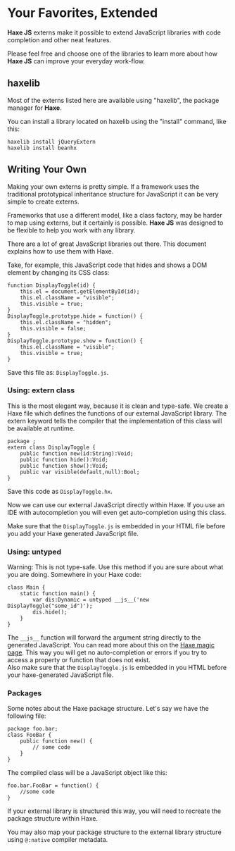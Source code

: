 # Your Favorites, Extended

**Haxe JS** externs make it possible to extend JavaScript libraries with code completion and other neat features.

Please feel free and choose one of the libraries to learn more about how **Haxe JS** can improve your everyday work-flow.

## haxelib

Most of the externs listed here are available using "haxelib", the package manager for **Haxe**.

You can install a library located on haxelib using the "install" command, like this:

	haxelib install jQueryExtern  
	haxelib install beanhx  


## Writing Your Own

Making your own externs is pretty simple. If a framework uses the traditional prototypical inheritance structure for JavaScript it can be very simple to create externs.

Frameworks that use a different model, like a class factory, may be harder to map using externs, but it certainly is possible. **Haxe JS** was designed to be flexible to help you work with any library.


There are a lot of great JavaScript libraries out there. This document explains how to use them with Haxe.

Take, for example, this JavaScript code that hides and shows a DOM element by changing its CSS class:

	function DisplayToggle(id) {
	    this.el = document.getElementById(id);
	    this.el.className = "visible";
	    this.visible = true;
	}
	DisplayToggle.prototype.hide = function() {
	    this.el.className = "hidden";
	    this.visible = false;
	}
	DisplayToggle.prototype.show = function() {
	    this.el.className = "visible";
	    this.visible = true;
	}

Save this file as: `DisplayToggle.js`.

### Using: extern class

This is the most elegant way, because it is clean and type-safe.
We create a Haxe file which defines the functions of our external JavaScript library. The extern keyword tells the compiler that the implementation of this class will be available at runtime.

	package ;
	extern class DisplayToggle {
	    public function new(id:String):Void;
	    public function hide():Void;
	    public function show():Void;
	    public var visible(default,null):Bool;
	}

Save this code as `DisplayToggle.hx`.

Now we can use our external JavaScript directly within Haxe. If you use an IDE with autocompletion you will even get auto-completion using this class.

Make sure that the `DisplayToggle.js` is embedded in your HTML file before you add your Haxe generated JavaScript file.

### Using: untyped

Warning: This is not type-safe. Use this method if you are sure about what you are doing.
Somewhere in your Haxe code:

	class Main {
	    static function main() {
	        var dis:Dynamic = untyped __js__('new DisplayToggle("some_id")');
	        dis.hide();
	    }
	}

The `__js__` function will forward the argument string directly to the generated JavaScript. You can read more about this on the [Haxe magic page](http://old.haxe.org/doc/advanced/magic).
This way you will get no auto-completion or errors if you try to access a property or function that does not exist.   
Also make sure that the `DisplayToggle.js` is embedded in you HTML before your haxe-generated JavaScript file.

### Packages

Some notes about the Haxe package structure. Let's say we have the following file:

	package foo.bar;
	class FooBar {
	    public function new() {
	        // some code
	    }
	}

The compiled class will be a JavaScript object like this:

	foo.bar.FooBar = function() {
	    //some code
	}

If your external library is structured this way, you will need to recreate the package structure within Haxe.

You may also map your package structure to the external library structure using `@:native` compiler metadata.
